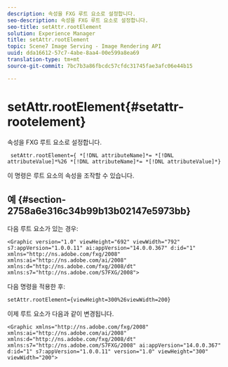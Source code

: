```yaml
---
description: 속성을 FXG 루트 요소로 설정합니다.
seo-description: 속성을 FXG 루트 요소로 설정합니다.
seo-title: setAttr.rootElement
solution: Experience Manager
title: setAttr.rootElement
topic: Scene7 Image Serving - Image Rendering API
uuid: dda16612-57c7-4abe-8aa4-00e599a8ea69
translation-type: tm+mt
source-git-commit: 7bc7b3a86fbcdc57cfdc31745fae3afc06e44b15

---
```



# setAttr.rootElement{#setattr-rootelement}

속성을 FXG 루트 요소로 설정합니다.

` setAttr.rootElement={ *[!DNL attributeName]*= *[!DNL attributeValue]*%26 *[!DNL attributeName]*= *[!DNL attributeValue]*}`

이 명령은 루트 요소의 속성을 조작할 수 있습니다.

## 예 {#section-2758a6e316c34b99b13b02147e5973bb}

다음 루트 요소가 있는 경우:

`<Graphic version="1.0" viewHeight="692" viewWidth="792" s7:appVersion="1.0.0.11" ai:appVersion="14.0.0.367" d:id="1" xmlns="http://ns.adobe.com/fxg/2008" xmlns:ai="http://ns.adobe.com/ai/2008" xmlns:d="http://ns.adobe.com/fxg/2008/dt" xmlns:s7="http://ns.adobe.com/S7FXG/2008">`

다음 명령을 적용한 후:

`setAttr.rootElement={viewHeight=300%26viewWidth=200}`

이제 루트 요소가 다음과 같이 변경됩니다.

`<Graphic xmlns="http://ns.adobe.com/fxg/2008" xmlns:ai="http://ns.adobe.com/ai/2008" xmlns:d="http://ns.adobe.com/fxg/2008/dt" xmlns:s7="http://ns.adobe.com/S7FXG/2008" ai:appVersion="14.0.0.367" d:id="1" s7:appVersion="1.0.0.11" version="1.0" viewHeight="300" viewWidth="200">`
